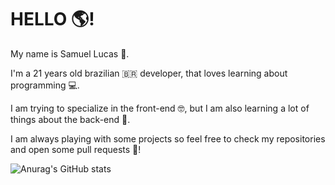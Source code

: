 # HELLO 🌎!

My name is Samuel Lucas 👋.

I'm a 21 years old brazilian 🇧🇷 developer, that loves learning about programming 💻.

I am trying to specialize in the front-end 🤓, but I am also learning a lot of things about the back-end 😬.

I am always playing with some projects so feel free to check my repositories and open some pull requests 🙏!



![Anurag's GitHub stats](https://github-readme-stats.vercel.app/api?username=samuellucas21504&show_icons=true&theme=radical)
